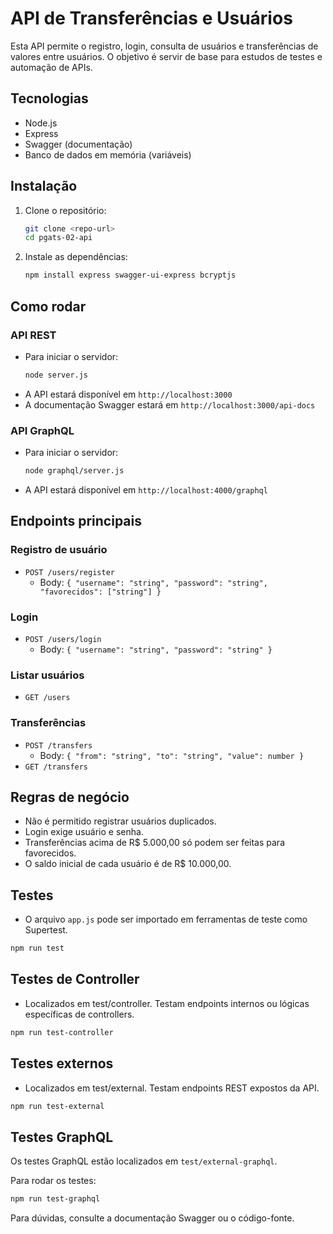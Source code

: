 # API de Transferências e Usuários

Esta API permite o registro, login, consulta de usuários e transferências de valores entre usuários. O objetivo é servir de base para estudos de testes e automação de APIs.

## Tecnologias
- Node.js
- Express
- Swagger (documentação)
- Banco de dados em memória (variáveis)

## Instalação

1. Clone o repositório:
   ```sh
   git clone <repo-url>
   cd pgats-02-api
   ```
2. Instale as dependências:
   ```sh
   npm install express swagger-ui-express bcryptjs
   ```

## Como rodar

### API REST

- Para iniciar o servidor:
  ```sh
  node server.js
  ```
- A API estará disponível em `http://localhost:3000`
- A documentação Swagger estará em `http://localhost:3000/api-docs`

### API GraphQL

- Para iniciar o servidor:
  ```sh
  node graphql/server.js
  ```
- A API estará disponível em `http://localhost:4000/graphql`

## Endpoints principais

### Registro de usuário
- `POST /users/register`
  - Body: `{ "username": "string", "password": "string", "favorecidos": ["string"] }`

### Login
- `POST /users/login`
  - Body: `{ "username": "string", "password": "string" }`

### Listar usuários
- `GET /users`

### Transferências
- `POST /transfers`
  - Body: `{ "from": "string", "to": "string", "value": number }`
- `GET /transfers`

## Regras de negócio
- Não é permitido registrar usuários duplicados.
- Login exige usuário e senha.
- Transferências acima de R$ 5.000,00 só podem ser feitas para favorecidos.
- O saldo inicial de cada usuário é de R$ 10.000,00.

## Testes

- O arquivo `app.js` pode ser importado em ferramentas de teste como Supertest.

```bash
npm run test
```

## Testes de Controller

- Localizados em test/controller. Testam endpoints internos ou lógicas específicas de controllers.

```bash
npm run test-controller
```

## Testes externos

- Localizados em test/external. Testam endpoints REST expostos da API.

```bash
npm run test-external
```

## Testes GraphQL

Os testes GraphQL estão localizados em `test/external-graphql`.  

Para rodar os testes:

```bash
npm run test-graphql
```

Para dúvidas, consulte a documentação Swagger ou o código-fonte.
